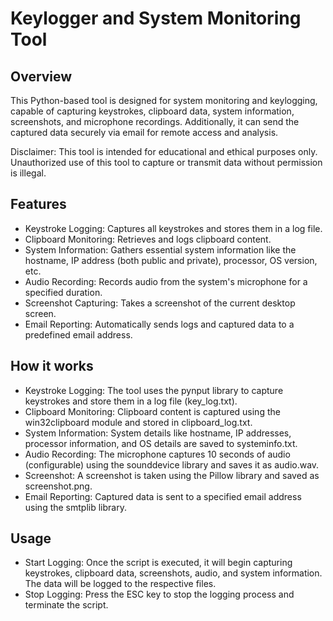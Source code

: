 # Keylogger and System Monitoring Tool

## Overview
This Python-based tool is designed for system monitoring and keylogging, capable of capturing keystrokes, clipboard data, system information, screenshots, and microphone recordings. Additionally, it can send the captured data securely via email for remote access and analysis.<br/>

Disclaimer: This tool is intended for educational and ethical purposes only. Unauthorized use of this tool to capture or transmit data without permission is illegal.<br />

## Features
- Keystroke Logging: Captures all keystrokes and stores them in a log file.
- Clipboard Monitoring: Retrieves and logs clipboard content.
- System Information: Gathers essential system information like the hostname, IP address (both public and private), processor, OS version, etc.
- Audio Recording: Records audio from the system's microphone for a specified duration.
- Screenshot Capturing: Takes a screenshot of the current desktop screen.
- Email Reporting: Automatically sends logs and captured data to a predefined email address.<br/>

## How it works
- Keystroke Logging: The tool uses the pynput library to capture keystrokes and store them in a log file (key_log.txt).
- Clipboard Monitoring: Clipboard content is captured using the win32clipboard module and stored in clipboard_log.txt.
- System Information: System details like hostname, IP addresses, processor information, and OS details are saved to systeminfo.txt.
- Audio Recording: The microphone captures 10 seconds of audio (configurable) using the sounddevice library and saves it as audio.wav.
- Screenshot: A screenshot is taken using the Pillow library and saved as screenshot.png.
- Email Reporting: Captured data is sent to a specified email address using the smtplib library.<br/>

## Usage
- Start Logging: Once the script is executed, it will begin capturing keystrokes, clipboard data, screenshots, audio, and system information. The data will be logged to the respective files.
- Stop Logging: Press the ESC key to stop the logging process and terminate the script.


